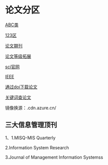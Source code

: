 # 论文分区
[ABC类](https://zhuanlan.zhihu.com/p/58223340)


[123区](https://zhuanlan.zhihu.com/p/362622151)

[论文期刊](https://dblp.org/)

[论文等级拓展](https://chrome.google.com/webstore/detail/show-conferencejournal-ra/hcfmpekcjhpfcokagmhnhldpacknikim)

[sci官网](https://www.sciencedirect.com/)

[IEEE](https://ieeexplore.ieee.org/Xplore/home.jsp)

[通过doi下载论文](https://sci-hubtw.hkvisa.net/)

[关键词查论文](https://www.semanticscholar.org/me/research)

镜像换源：.cdn.azure.cn/
## 三大信息管理顶刊
1、1.MISQ-MIS Quarterly

2.Information System Research

3.Journal of Management Information Systemss
